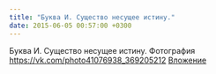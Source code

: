 ```yaml
---
title: "Буква И. Существо несущее истину."
date: 2015-06-05 00:57:00 +0300
---
```


Буква И. Существо несущее истину.
Фотография
<a class="vk-attach" href="https://vk.com/photo41076938_369205212">https://vk.com/photo41076938_369205212</a>
<a class="vk-attach" href="https://vk.com/photo41076938_369205212">Вложение</a>
